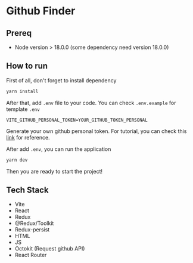 # Github Finder

## Prereq
- Node version > 18.0.0 (some dependency need version 18.0.0)

## How to run

First of all, don't forget to install dependency

```bash
yarn install 
```

After that, add `.env` file to your code. You can check `.env.example` for template `.env`
```
VITE_GITHUB_PERSONAL_TOKEN=YOUR_GITHUB_TOKEN_PERSONAL
```
Generate your own github personal token. For tutorial, you can check this [link](https://docs.github.com/en/authentication/keeping-your-account-and-data-secure/managing-your-personal-access-tokens) for reference.

After add `.env`, you can run the application
```bash
yarn dev
```

Then you are ready to start the project!


## Tech Stack
- Vite
- React
- Redux
- @Redux/Toolkit
- Redux-persist
- HTML
- JS
- Octokit (Request github API)
- React Router

